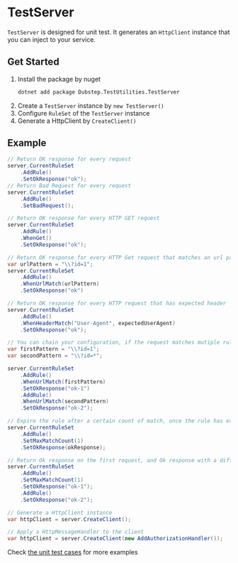 # TestServer

`TestServer` is designed for unit test. It generates an `HttpClient` instance that you can inject to your service.

## Get Started

1. Install the package by nuget
    ```bash
    dotnet add package Dubstep.TestUtilities.TestServer
    ```
2. Create a `TestServer` instance by `new TestServer()`
3. Configure `RuleSet` of the `TestServer` instance
4. Generate a HttpClient by `CreateClient()`

## Example
```csharp
// Return OK response for every request
server.CurrentRuleSet
    .AddRule()
    .SetOkResponse("ok");
// Return Bad Request for every request
server.CurrentRuleSet
    .AddRule()
    .SetBadRequest();

// Return OK response for every HTTP GET request
server.CurrentRuleSet
    .AddRule()
    .WhenGet()
    .SetOkResponse("ok");

// Return OK response for every HTTP Get request that matches an url patter
var urlPattern = "\\?id=1";
server.CurrentRuleSet
    .AddRule()
    .WhenUrlMatch(urlPattern)
    .SetOkResponse("ok")

// Return OK response for every HTTP request that has expected header
server.CurrentRuleSet
    .AddRule()
    .WhenHeaderMatch("User-Agent", expectedUserAgent)
    .SetOkResponse("ok");

// You can chain your configuration, if the request matches mutiple rules, the first match will be picked
var firstPattern = "\\?id=1";
var secondPattern = "\\?id=*";

server.CurrentRuleSet
    .AddRule()
    .WhenUrlMatch(firstPattern)
    .SetOkResponse("ok-1")
    .AddRule()
    .WhenUrlMatch(secondPattern)
    .SetOkResponse("ok-2");

// Expire the rule after a certain count of match, once the rule has expired, it will never match a request
server.CurrentRuleSet
    .AddRule()
    .SetMaxMatchCount(1)
    .SetOkResponse(okResponse);

// Return Ok response on the first request, and Ok response with a different content on the second request
server.CurrentRuleSet
    .AddRule()
    .SetMaxMatchCount(1)
    .SetOkResponse("ok-1");
    .AddRule()
    .SetOkResponse("ok-2");

// Generate a HttpClient instance
var httpClient = server.CreateClient();

// Apply a HttpMessageHandler to the client
var httpClient = server.CreateClient(new AddAuthorizationHandler());
```

Check [the unit test cases](https://github.com/atwayne/TestServer/blob/master/test/TestServer.Tests/TestServerTests.cs) for more examples
